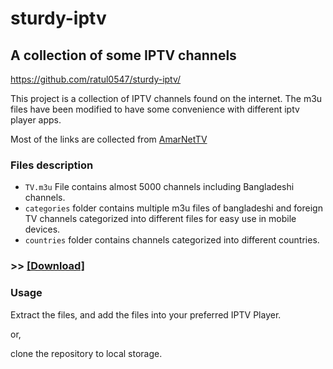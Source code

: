 # sturdy-iptv

## **A collection of some IPTV channels**

https://github.com/ratul0547/sturdy-iptv/


This project is a collection of IPTV channels found on the internet. The m3u files have been modified to have some convenience with different iptv player apps.

Most of the links are collected from [AmarNetTV](https://amarnettv.github.io/)


### **Files description**

- `TV.m3u` File contains almost 5000 channels including Bangladeshi channels. 
- `categories` folder contains multiple m3u files of bangladeshi and foreign TV channels categorized into different files for easy use in mobile devices. 
- `countries` folder contains channels categorized into different countries.

### **>> [[Download]](https://github.com/ratul0547/sturdy-iptv/files/5340854/IPTV-collection.zip)**

### Usage
Extract the files, and add the files into your preferred IPTV Player.

or,

clone the repository to local storage.

